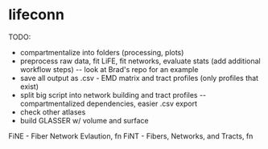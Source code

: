 # lifeconn

TODO:

- compartmentalize into folders (processing, plots)
- preprocess raw data, fit LiFE, fit networks, evaluate stats (add additional workflow steps)
-- look at Brad's repo for an example
- save all output as .csv - EMD matrix and tract profiles (only profiles that exist)
- split big script into network building and tract profiles
-- compartmentalized dependencies, easier .csv export
- check other atlases
- build GLASSER w/ volume and surface


FiNE - Fiber Network Evlaution, fn
FiNT - Fibers, Networks, and Tracts, fn




